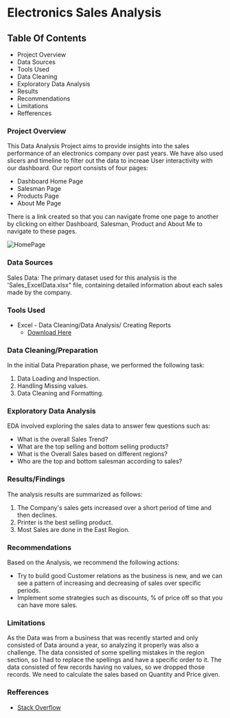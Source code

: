 # Electronics Sales Analysis

## Table Of Contents

- Project Overview
- Data Sources
- Tools Used
- Data Cleaning
- Exploratory Data Analysis
- Results
- Recommendations
- Limitations
- Refferences


### Project Overview
This Data Analysis Project aims to provide insights into the sales performance of an electronics company over past years. We have also used slicers and timeline to filter out the data to increae User interactivity with our dashboard. Our report consists of four pages:
- Dashboard Home Page
- Salesman Page
- Products Page
- About Me Page


There is a link created so that you can navigate frome one page to another by clicking on either Dashboard, Salesman, Product and About Me to navigate to these pages.

  

![HomePage](https://github.com/user-attachments/assets/f6bac9af-d4c6-4990-8426-3ccda89983ca)

### Data Sources
Sales Data: The primary dataset used for this analysis is the 'Sales_ExcelData.xlsx" file, containing detailed information about each sales made by the company.


### Tools Used
- Excel - Data Cleaning/Data Analysis/ Creating Reports
    -  [Download Here](https://microsoft.com)


### Data Cleaning/Preparation
In the initial Data Preparation phase, we performed the following task:
1. Data Loading and Inspection.
2. Handling Missing values.
3. Data Cleaning and Formatting.


### Exploratory Data Analysis
EDA involved exploring the sales data to answer few questions such as:
- What is the overall Sales Trend?
- What are the top selling and bottom selling products?
- What is the Overall Sales based on different regions?
- Who are the top and bottom salesman according to sales?


### Results/Findings
The analysis results are summarized as follows:
1. The Company's sales gets increased over a short period of time and then declines.
2. Printer is the best selling product.
3. Most Sales are done in the East Region.


### Recommendations
Based on the Analysis, we recommend the following actions:
- Try to build good Customer relations as the business is new, and we can see a pattern of increasing and decreasing of sales over specific periods.
-  Implement some strategies such as discounts, % of price off so that you can have more sales.


### Limitations
As the Data was from a business that was recently started and only consisted of Data around a year, so analyzing it properly was also a challenge. The data consisted of some spelling mistakes in the region section, so I had to replace the spellings and have a specific order to it. The data consisted of few records having no values, so we dropped those records. We need to calculate the sales based on Quantity and Price given.


### Refferences
- [Stack Overflow](https://stack.com)









